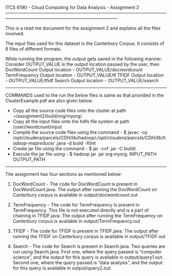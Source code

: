 ITCS 6190 - Cloud Computing for Data Analysis - Assignment 2
—————————————————————————————————————————————————————————————

This is a read me document for the assignment 2 and explains all the files involved.

The input files used for this dataset is the Canterbury Corpus. It consists of 8 files of different formats.

While running the program, the output gets saved in the following manner:
Consider OUTPUT_VALUE is the output location passed by the user, then
DocWordCount Output location - OUTPUT_VALUE/docwordcount
TermFrequency Output location - OUTPUT_VALUE/tf
TFIDF Output location - OUTPUT_VALUE/tfidf
Search Output location - OUTPUT_VALUE/search

-----------------------------------------------------------------------------------------
COMMANDS used to the run the below files is same as that provided in the ClusterExample.pdf are also given below:

- Copy all the source code files onto the cluster at path ~/assignment2/build/org/myorg/
- Copy all the input files onto the hdfs file system at path /user/<username>/wordcount/input
- Compile the source code files using the command - $ javac -cp /opt/cloudera/parcels/CDH/lib/hadoop/*:/opt/cloudera/parcels/CDH/lib/hadoop-mapreduce/* <FILENAME>.java -d build -Xlint
- Create jar file using the command - $ jar -cvf <filename>.jar -C build/ .
- Execute the jar file using - $ hadoop jar <filename>.jar org.myorg.<ObjectName> INPUT_PATH OUTPUT_PATH
-----------------------------------------------------------------------------------------

The assignment has four sections as mentioned below:

1) DocWordCount - The code for DocWordCount is present in DocWordCount.java. The output after running the DocWordCount on Canterbury corpus is available in output/docwordcount.out

2) TermFrequency - The code for TermFrequency is present in TermFrequency. This file is not executed directly and is a part of chaining in TFIDF.java. The output after running the TermFrequency on Canterbury corpus is available in output/TermFrequency.out

3) TFIDF - The code for TFIDF is present in TFIDF.java. The output after running the TFIDF on Canterbury corpus is available in output/TFIDF.out

4) Search - The code for Search is present in Search.java. Two queries are run using Search.java. First one, where the query passed is “computer science”, and the output for this query is available in output/query1.out. Second one, where the query passed is “data analysis”, and the output for this query is available in output/query2.out.